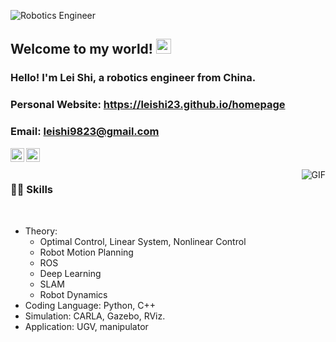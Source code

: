 ![Robotics Engineer](https://encrypted-tbn0.gstatic.com/images?q=tbn:ANd9GcSnoT2sWPvFFe3T5hyT_dP44zDr9HJ6zBPco2yo99V67w&usqp=CAU&ec=48665701)
    
## Welcome to my world! <img src="https://github.com/TheDudeThatCode/TheDudeThatCode/blob/master/Assets/Earth.gif" width="24px">

### Hello! I'm Lei Shi, a robotics engineer from China.

### Personal Website: https://leishi23.github.io/homepage

### Email: leishi9823@gmail.com

<a href="https://www.linkedin.com/in/lei-shi-45264b188/">
  <img align="left" alt="Brijesh Dhanani" width="22px" src="https://cdn.jsdelivr.net/npm/simple-icons@v3/icons/linkedin.svg" />
</a>
<a href="https://www.instagram.com/slddb23/">
  <img align="left" alt="Brijesh Dhanani" width="22px" src="https://cdn.jsdelivr.net/npm/simple-icons@v3/icons/instagram.svg" />
</a>

<br />
<br />

  <img align="right" alt="GIF" src="https://media.giphy.com/media/836HiJc7pgzy8iNXCn/giphy.gif" />
  
### 👨‍💻 Skills

<br />

- Theory:
  - Optimal Control, Linear System, Nonlinear Control 
  - Robot Motion Planning
  - ROS
  - Deep Learning
  - SLAM
  - Robot Dynamics
- Coding Language: Python, C++
- Simulation: CARLA, Gazebo, RViz.
- Application: UGV, manipulator
